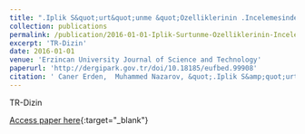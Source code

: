 ```yaml
---
title: ".Iplik S&quot;urt&quot;unme &quot;Ozelliklerinin .Incelemesinde Kaba K&quot;umeler Yaklac simi"
collection: publications
permalink: /publication/2016-01-01-Iplik-Surtunme-Ozelliklerinin-Incelemesinde-Kaba-K
excerpt: 'TR-Dizin'
date: 2016-01-01
venue: 'Erzincan University Journal of Science and Technology'
paperurl: 'http://dergipark.gov.tr/doi/10.18185/eufbed.99908'
citation: ' Caner Erden,  Muhammed Nazarov, &quot;.Iplik S&amp;quot;urt&amp;quot;unme &amp;quot;Ozelliklerinin .Incelemesinde Kaba K&amp;quot;umeler Yaklac simi.&quot; Erzincan University Journal of Science and Technology, 2016.'
---
```

TR-Dizin

[Access paper here](http://dergipark.gov.tr/doi/10.18185/eufbed.99908){:target="_blank"}
